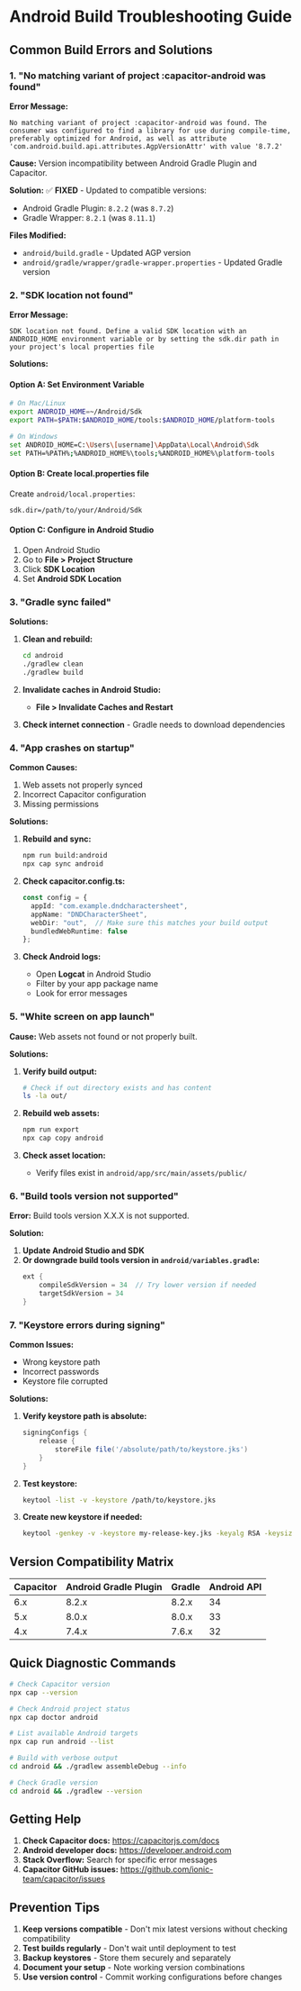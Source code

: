 # Android Build Troubleshooting Guide

## Common Build Errors and Solutions

### 1. "No matching variant of project :capacitor-android was found"

**Error Message:**
```
No matching variant of project :capacitor-android was found. The consumer was configured to find a library for use during compile-time, preferably optimized for Android, as well as attribute 'com.android.build.api.attributes.AgpVersionAttr' with value '8.7.2'
```

**Cause:** Version incompatibility between Android Gradle Plugin and Capacitor.

**Solution:** ✅ **FIXED** - Updated to compatible versions:
- Android Gradle Plugin: `8.2.2` (was `8.7.2`)
- Gradle Wrapper: `8.2.1` (was `8.11.1`)

**Files Modified:**
- `android/build.gradle` - Updated AGP version
- `android/gradle/wrapper/gradle-wrapper.properties` - Updated Gradle version

### 2. "SDK location not found"

**Error Message:**
```
SDK location not found. Define a valid SDK location with an ANDROID_HOME environment variable or by setting the sdk.dir path in your project's local properties file
```

**Solutions:**

#### Option A: Set Environment Variable
```bash
# On Mac/Linux
export ANDROID_HOME=~/Android/Sdk
export PATH=$PATH:$ANDROID_HOME/tools:$ANDROID_HOME/platform-tools

# On Windows
set ANDROID_HOME=C:\Users\[username]\AppData\Local\Android\Sdk
set PATH=%PATH%;%ANDROID_HOME%\tools;%ANDROID_HOME%\platform-tools
```

#### Option B: Create local.properties file
Create `android/local.properties`:
```properties
sdk.dir=/path/to/your/Android/Sdk
```

#### Option C: Configure in Android Studio
1. Open Android Studio
2. Go to **File > Project Structure**
3. Click **SDK Location**
4. Set **Android SDK Location**

### 3. "Gradle sync failed"

**Solutions:**
1. **Clean and rebuild:**
   ```bash
   cd android
   ./gradlew clean
   ./gradlew build
   ```

2. **Invalidate caches in Android Studio:**
   - **File > Invalidate Caches and Restart**

3. **Check internet connection** - Gradle needs to download dependencies

### 4. "App crashes on startup"

**Common Causes:**
1. Web assets not properly synced
2. Incorrect Capacitor configuration
3. Missing permissions

**Solutions:**
1. **Rebuild and sync:**
   ```bash
   npm run build:android
   npx cap sync android
   ```

2. **Check capacitor.config.ts:**
   ```typescript
   const config = {
     appId: "com.example.dndcharactersheet",
     appName: "DNDCharacterSheet",
     webDir: "out",  // Make sure this matches your build output
     bundledWebRuntime: false
   };
   ```

3. **Check Android logs:**
   - Open **Logcat** in Android Studio
   - Filter by your app package name
   - Look for error messages

### 5. "White screen on app launch"

**Cause:** Web assets not found or not properly built.

**Solutions:**
1. **Verify build output:**
   ```bash
   # Check if out directory exists and has content
   ls -la out/
   ```

2. **Rebuild web assets:**
   ```bash
   npm run export
   npx cap copy android
   ```

3. **Check asset location:**
   - Verify files exist in `android/app/src/main/assets/public/`

### 6. "Build tools version not supported"

**Error:** Build tools version X.X.X is not supported.

**Solution:**
1. **Update Android Studio and SDK**
2. **Or downgrade build tools version in `android/variables.gradle`:**
   ```gradle
   ext {
       compileSdkVersion = 34  // Try lower version if needed
       targetSdkVersion = 34
   }
   ```

### 7. "Keystore errors during signing"

**Common Issues:**
- Wrong keystore path
- Incorrect passwords
- Keystore file corrupted

**Solutions:**
1. **Verify keystore path is absolute:**
   ```gradle
   signingConfigs {
       release {
           storeFile file('/absolute/path/to/keystore.jks')
       }
   }
   ```

2. **Test keystore:**
   ```bash
   keytool -list -v -keystore /path/to/keystore.jks
   ```

3. **Create new keystore if needed:**
   ```bash
   keytool -genkey -v -keystore my-release-key.jks -keyalg RSA -keysize 2048 -validity 10000 -alias my-alias
   ```

## Version Compatibility Matrix

| Capacitor | Android Gradle Plugin | Gradle | Android API |
|-----------|----------------------|--------|-------------|
| 6.x       | 8.2.x               | 8.2.x  | 34          |
| 5.x       | 8.0.x               | 8.0.x  | 33          |
| 4.x       | 7.4.x               | 7.6.x  | 32          |

## Quick Diagnostic Commands

```bash
# Check Capacitor version
npx cap --version

# Check Android project status
npx cap doctor android

# List available Android targets
npx cap run android --list

# Build with verbose output
cd android && ./gradlew assembleDebug --info

# Check Gradle version
cd android && ./gradlew --version
```

## Getting Help

1. **Check Capacitor docs:** https://capacitorjs.com/docs
2. **Android developer docs:** https://developer.android.com
3. **Stack Overflow:** Search for specific error messages
4. **Capacitor GitHub issues:** https://github.com/ionic-team/capacitor/issues

## Prevention Tips

1. **Keep versions compatible** - Don't mix latest versions without checking compatibility
2. **Test builds regularly** - Don't wait until deployment to test
3. **Backup keystores** - Store them securely and separately
4. **Document your setup** - Note working version combinations
5. **Use version control** - Commit working configurations before changes
